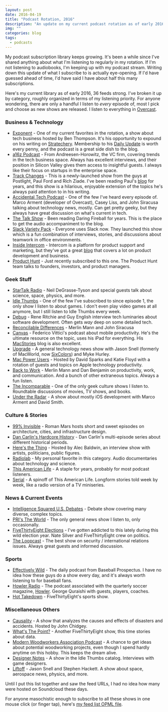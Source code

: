 ```yaml
---
layout: post
date: 2016-04-19
title: "Podcast Rotation, 2016"
description: "An update on my current podcast rotation as of early 2016."
img: ""
categories: blog
tags:
  - podcasts
---
```


My podcast subscription library keeps growing. It's been a while since I've shared anything about what I'm listening to regularly in my rotation. If I'm not listening to audiobooks, I'm keeping up with my podcast stream. Writing down this update of what I subscribe to is actually eye-opening. If I'd have guessed ahead of time, I'd have said I have about half this many subscriptions.

Here's my current library as of early 2016, 36 feeds strong. I've broken it up by category, roughly organized in terms of my listening priority. For anyone wondering, there are only a handful I listen to _every_ episode of, most I pick and choose as new shows are released. I listen to everything in [Overcast](https://overcast.fm/).

### Business & Technology

* [Exponent](http://exponent.fm/) - One of my current favorites in the rotation, a show about tech business hosted by Ben Thompson. It's his opportunity to expound on his writing on [Stratechery](https://stratechery.com/). Membership to his [Daily Update](https://stratechery.com/membership/) is worth every penny, and the podcast is a great side dish to the blog.
* [a16z Podcast](https://soundcloud.com/a16z) - From Andreesen-Horowitz, the VC firm, covering trends in the tech business space. Always has excellent interviews, and their position in Silicon Valley gives them access to insightful guests. I always like their focus on startups in the enterprise space.
* [Track Changes](http://trackchanges.libsyn.com/podcast) - This is a newly-launched show from the guys at Postlight, Paul Ford and Rich Ziade. I've been reading Paul's [blog](http://www.ftrain.com/) for years, and this show is a hilarious, enjoyable extension of the topics he's always paid attention to in his writing.
* [Accidental Tech Podcast](http://atp.fm/) - One of the few I've heard every episode of. Marco Arment (developer of Overcast), Casey Liss, and John Siracusa talking about technology news, mostly. Can get pretty geeky, but they always have great discussion on what's current in tech.
* [The Talk Show](http://daringfireball.net/thetalkshow) - Been reading Daring Fireball for years. This is the place to get the audio accompaniment to the blog.
* [Slack Variety Pack](http://slack.com/varietypack) - Everyone uses Slack now. They launched this show which is a fun combination of interviews, stories, and discussions about teamwork in office environments.
* [Inside Intercom](https://soundcloud.com/intercom) - Intercom is a platform for product support and marketing, but they've got a great [blog](https://blog.intercom.io/) that covers a lot on product development and business.
* [Product Hunt](http://soundcloud.com/product-hunt) - Just recently subscribed to this one. The Product Hunt team talks to founders, investors, and product managers.

### Geek Stuff

* [StarTalk Radio](http://startalkradio.net/) - Neil DeGrasse-Tyson and special guests talk about science, space, physics, and more.
* [Idle Thumbs](http://www.idlethumbs.net/idlethumbs) - One of the few I've subscribed to since episode 1, the only show I listen to about games. I don't even play video games at all anymore, but I still listen to Idle Thumbs every week.
* [Debug](http://www.imore.com/debug/) - Rene Ritchie and Guy English interview tech luminaries about software development. Often gets _way_ deep on some detailed tech.
* [Reconcilable Differences](https://www.relay.fm/rd) - Merlin Mann and John Siracusa
* [Canvas](https://www.relay.fm/canvas) - Federico Vittici's podcast about mobile productivity. He's the ultimate resource on the topic, uses his iPad for everything. His [MacStories](https://www.macstories.net/) blog is also excellent.
* [Upgrade](https://www.relay.fm/upgrade) - A general technology news show with Jason Snell (formerly of MacWorld, now [SixColors](https://sixcolors.com/)) and Myke Hurley.
* [Mac Power Users](http://5by5.tv/mpu) - Hosted by David Sparks and Katie Floyd with a rotation of guests and topics on Apple technology productivity.
* [Back to Work](http://5by5.tv/b2w) - Merlin Mann and Dan Benjamin on productivity, work, and communication. And a bunch of other extraneous topics. Always a fun listen.
* [The Incomparable](https://www.theincomparable.com/theincomparable/) - One of the only geek culture shows I listen to. Roundtable discussions of movies, TV shows, and books.
* [Under the Radar](https://www.relay.fm/radar) - A show about mostly iOS development with Marco Arment and David Smith.

### Culture & Stories

* [99% Invisible](http://99percentinvisible.org/) - Roman Mars hosts short and sweet episodes on architecture, cities, and infrastructure design.
* [Dan Carlin's Hardcore History](http://www.dancarlin.com/) - Dan Carlin's multi-episode series about different historical periods.
* [Here's the Thing](http://www.wnyc.org/shows/heresthething) - Hosted by Alec Baldwin, an interview show with artists, politicians, public figures.
* [Radiolab](http://www.radiolab.org/series/podcasts/) - My personal favorite in this category. Audio documentaries about technology and science.
* [This American Life](http://www.thisamericanlife.org/) - A staple for years, probably for most podcast listeners.
* [Serial](https://serialpodcast.org/) - A spinoff of This American Life. Longform stories told week by week, like a radio version of a TV miniseries.

### News & Current Events

* [Intelligence Squared U.S. Debates](http://intelligencesquaredus.org/) - Debate show covering many diverse, complex topics.
* [PRI's The World](http://www.pri.org/programs/the-world) - The only general news show I listen to, only occasionally.
* [FiveThirtyEight Elections](http://sports.espn.go.com/espnradio/podcast/index) - I've gotten addicted to this lately during this wild election year. Nate Silver and FiveThirtyEight crew on politics.
* [The Loopcast](http://www.theloopcast.com/) - The best show on security / international relations issues. Always great guests and informed discussion.

### Sports

* [Effectively Wild](http://www.baseballprospectus.com/blog/daily_podcast/) - The daily podcast from Baseball Prospectus. I have no idea how these guys do a show every day, and it's always worth listening to for baseball fans.
* [Howler Radio](http://whatahowler.podomatic.com/) - The podcast associated with the quarterly soccer magazine, [Howler](http://www.howlermagazine.com/). George Quraishi with guests, players, coaches.
* [Hot Takedown](http://sports.espn.go.com/espnradio/podcast/index) - FiveThirtyEight's sports show.

### Miscellaneous Others

* [Causality](http://engineered.network/causality) - A show that analyzes the causes and effects of disasters and accidents. Hosted by John Chidgey.
* [What's The Point?](http://sports.espn.go.com/espnradio/podcast/index) - Another FiveThirtyEight show, this time stories about data.
* [Modern Woodworkers Association Podcast](http://modernwoodworkersassociation.com/) - A chance to get ideas about potential woodworking projects, even though I spend hardly anytime on this hobby. This keeps the dream alive.
* [Designer Notes](http://idlethumbs.net/designernotes) - A show in the Idle Thumbs catalog. Interviews with game designers.
* [Liftoff](https://www.relay.fm/liftoff) - Jason Snell and Stephen Hackett. A show about space, aerospace news, physics, and more.

Until I put this list together and saw the feed URLs, I had no idea how many were hosted on Soundcloud these days.

For anyone masochistic enough to subscribe to all these shows in one mouse click (or finger tap), here's [my feed list OPML file](/files/podcasts-2016.opml).
